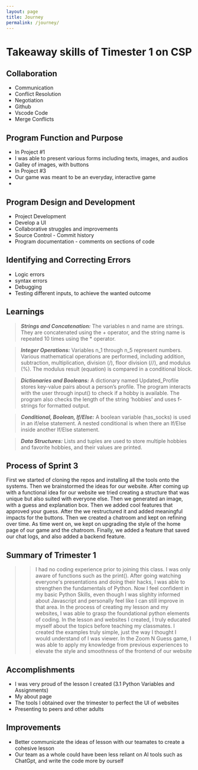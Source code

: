 ```yaml
---
layout: page 
title: Journey
permalink: /journey/
---
```

# Takeaway skills of Timester 1 on CSP

## Collaboration
- Communication
- Conflict Resolution
- Negotiation
- Github
- Vscode Code
- Merge Conflicts

## Program Function and Purpose
- In Project #1
- I was able to present various forms including texts, images, and audios
- Galley of images, with buttons
- In Project #3
- Our game was meant to be an everyday, interactive game 
- 

## Program Design and Development
- Project Development
- Develop a UI
- Collaborative struggles and improvements
- Source Control - Commit history
- Program documentation - comments on sections of code

## Identifying and Correcting Errors
- Logic errors
- syntax errors
- Debugging 
- Testing different inputs, to achieve the wanted outcome

## Learnings

 > ***Strings and Concatenation:*** The variables n and name are strings. They are concatenated using the + operator, and the string name is repeated 10 times using the * operator.

 > ***Integer Operations:*** Variables n_1 through n_5 represent numbers. Various mathematical operations are performed, including addition, subtraction, multiplication, division (/), floor division (//), and modulus (%). The modulus result (equation) is compared in a conditional block.

 > ***Dictionaries and Booleans:*** A dictionary named Updated_Profile stores key-value pairs about a person’s profile. The program interacts with the user through input() to check if a hobby is available. The program also checks the length of the string ‘hobbies’ and uses f-strings for formatted output.

 > ***Conditional, Boolean, If/Else:*** A boolean variable (has_socks) is used in an if/else statement. A nested conditional is when there an If/Else inside another If/Else statement.

 > ***Data Structures:*** Lists and tuples are used to store multiple hobbies and favorite hobbies, and their values are printed.
## Process of Sprint 3

First we started of cloning the repos and installing all the tools onto the systems. Then we brainstormed the ideas for our website. After coming up with a functional idea for our website we tried creating a structure that was unique but also suited with everyone else. Then we generated an image, with a guess and explanation box. Then we added cool features that approved your guess. After the we restructured it and added meaningful impacts for the buttons. Then we created a chatroom and kept on refining over time. As time went on, we kept on upgrading the style of the home page of our game and the chatroom. Finally, we added a feature that saved our chat logs, and also added a backend feature. 

## Summary of Trimester 1

>> I had no coding experience prior to joining this class. I was only aware of functions such as the print(). After going watching everyone's presentations and doing their hacks, I was able to strengthen the fundamentals of Python. Now I feel confident in my basic Python Skills, even though I was slighlty informed about Javascript and personally feel like I can still improve in that area. In the process of creating my lesson and my websites, I was able to grasp the foundational python elements of coding. In the lesson and websites I created, I truly educated myself about the topics before teaching my classmates. I created the examples truly simple, just the way I thought I would understand of I was viewer. In the Zoom N Guess game, I was able to apply my knowledge from previous experiences to elevate the style and smoothness of the frontend of our website

## Accomplishments
- I was very proud of the lesson I created (3.1 Python Variables and Assignments)
- My about page
- The tools I obtained over the trimester to perfect the UI of websites
- Presenting to peers and other adults

## Improvements
- Better communicate the ideas of lesson with our teamates to create a cohesive lesson
- Our team as a whole could have been less reliant on AI tools such as ChatGpt, and write the code more by ourself